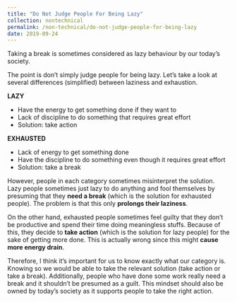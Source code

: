```yaml
---
title: "Do Not Judge People For Being Lazy"
collection: nontechnical
permalink: /non-technical/do-not-judge-people-for-being-lazy
date: 2019-09-24
---
```


Taking a break is sometimes considered as lazy behaviour by our today’s society.

The point is don’t simply judge people for being lazy. Let’s take a look at several differences (simplified) between laziness and exhaustion.

<b>LAZY</b>

<ul>
<li>Have the energy to get something done if they want to</li>
<li>Lack of discipline to do something that requires great effort</li>
<li>Solution: take action</li>
</ul>

<b>EXHAUSTED</b>

<ul>
<li>Lack of energy to get something done</li>
<li>Have the discipline to do something even though it requires great effort</li>
<li>Solution: take a break</li>
</ul>

However, people in each category sometimes misinterpret the solution. Lazy people sometimes just lazy to do anything and fool themselves by presuming that they **need a break** (which is the solution for exhausted people). The problem is that this only **prolongs their laziness**.

On the other hand, exhausted people sometimes feel guilty that they don’t be productive and spend their time doing meaningless stuffs. Because of this, they decide to **take action** (which is the solution for lazy people) for the sake of getting more done. This is actually wrong since this might **cause more energy drain**.

Therefore, I think it’s important for us to know exactly what our category is. Knowing so we would be able to take the relevant solution (take action or take a break). Additionally, people who have done some work really need a break and it shouldn’t be presumed as a guilt. This mindset should also be owned by today’s society as it supports people to take the right action.
